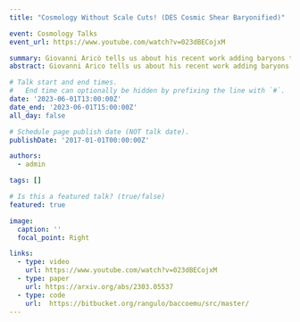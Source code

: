 ```yaml
---
title: "Cosmology Without Scale Cuts! (DES Cosmic Shear Baryonified)"

event: Cosmology Talks
event_url: https://www.youtube.com/watch?v=023dBECojxM

summary: Giovanni Aricò tells us about his recent work adding baryons to the modelling of Dark Energy Survey cosmic shear analysis.
abstract: Giovanni Arico tells us about his recent work adding baryons to the modelling of Dark Energy Survey cosmic shear analysis. By adding baryonic modelling he and collaborators are able to use all of the DES data. The cosmological constraints don't tighten a lot, because although a lot of data is added, the baryonic effects are largely degenerate with cosmology. However, they are able to obtain a clear lower bound on one of the baryonic parameters, which parameterises the typical halo mass that has ejected 50% of its gas. Their results are 1.4σ different the DES' own cosmic shear analysis, and therefore their S₈ measurement is not in tension with Planck. This isn't mainly due top the baryons though, so there is no clear story that "baryons are responsible for the S₈ tension". Instead the difference comes roughly half from the methods to include non-linear clustering and half from intrinsic alignment modelling. This isn't a death knell for the S₈ tension in any case because DES cosmic shear alone wasn't in very large tension with Planck, and many other measurements are - however it does highlight how a number of assumptions, each on their own small enough to perhaps not worry about, can ultimately add up to something more substantial. The future is bright as, with appropriate modelling, the "baryonification" methods used here can be used for all the other large scale structure measurements out there. Also, if the baryon parameters are constrained with additional data sets (tSZ, kSZ, X-ray temperature, stellar mass function, etc) then the degeneracies with cosmological parameters can be broken, allowing full constraining power from these small scales.

# Talk start and end times.
#   End time can optionally be hidden by prefixing the line with `#`.
date: '2023-06-01T13:00:00Z'
date_end: '2023-06-01T15:00:00Z'
all_day: false

# Schedule page publish date (NOT talk date).
publishDate: '2017-01-01T00:00:00Z'

authors:
  - admin

tags: []

# Is this a featured talk? (true/false)
featured: true

image:
  caption: ''
  focal_point: Right

links:
  - type: video
    url: https://www.youtube.com/watch?v=023dBECojxM
  - type: paper
    url: https://arxiv.org/abs/2303.05537
  - type: code
    url:  https://bitbucket.org/rangulo/baccoemu/src/master/
---
```

